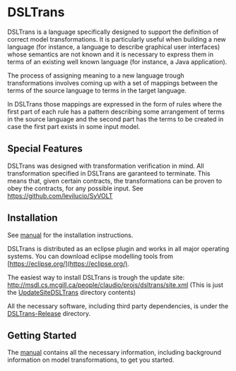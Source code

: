 DSLTrans
===========

DSLTrans is a language specifically designed to support the definition of correct model transformations.
It is particularly useful when building a new language (for instance, a language to describe graphical user interfaces) whose semantics are not known and it is necessary to express them in terms of an existing well known language (for instance, a Java application).

The process of assigning meaning to a new language trough transformations involves coming up with a set of mappings between the terms of the source language to terms in the target language.

In DSLTrans those mappings are expressed in the form of rules where the first part of each rule has a pattern describing some arrangement of terms in the source language and the second part has the terms to be created in case the first part exists in some input model.

Special Features
-------------------

DSLTrans was designed with transformation verification in mind. 
All transformation specified in DSLTrans are garanteed to terminate.
This means that, given certain contracts, the transformations can be proven to obey the contracts, for any possible input. See https://github.com/levilucio/SyVOLT

Installation
-------------------

See [manual](./DSLTransManual/document.pdf) for the installation instructions.

DSLTrans is distributed as an eclipse plugin and works in all major operating systems. You can download eclipse modelling tools from [https://eclipse.org/](https://eclipse.org/).

The easiest way to install DSLTrans is trough the update site:
http://msdl.cs.mcgill.ca/people/claudio/projs/dsltrans/site.xml  (This is just the [UpdateSiteDSLTrans](./UpdateSiteDSLTrans) directory contents)

All the necessary software, including third party dependencies, is under the [DSLTrans-Release](./DSLTrans-Release) directory.

Getting Started
-------------------

The [manual](./DSLTransManual/document.pdf) contains all the necessary information, including background information on model transformations, to get you started.

